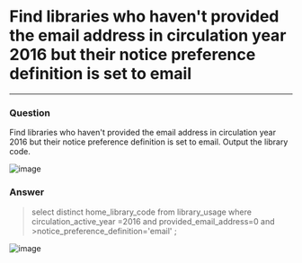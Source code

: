 # Find libraries who haven't provided the email address in circulation year 2016 but their notice preference definition is set to email

---

### Question

Find libraries who haven't provided the email address in circulation year 2016 but their notice preference definition is set to email.
Output the library code.

![image](https://user-images.githubusercontent.com/50389985/227765749-d8264355-e499-41b5-97a0-abd28a5f9752.png)

### Answer

>select distinct home_library_code from library_usage where circulation_active_year =2016 and provided_email_address=0  and >notice_preference_definition='email' ;

![image](https://user-images.githubusercontent.com/50389985/227765766-b82fe186-a3a0-498a-840c-5394141d12a7.png)
